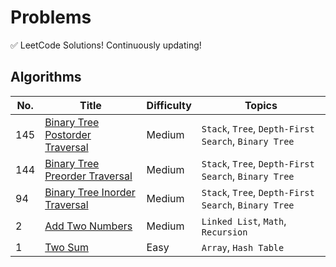 # Problems

✅ LeetCode Solutions! Continuously updating!

## Algorithms

| No. | Title | Difficulty | Topics |
| --- | ----- | ---------- | ------ |
| 145 | [Binary Tree Postorder Traversal](0101-0200/0145-binary-tree-postorder-traversal.md) | Medium | `Stack`, `Tree`, `Depth-First Search`, `Binary Tree` |
| 144 | [Binary Tree Preorder Traversal](0101-0200/0144-binary-tree-preorder-traversal.md) | Medium | `Stack`, `Tree`, `Depth-First Search`, `Binary Tree` |
| 94 | [Binary Tree Inorder Traversal](0001-0100/0094-binary-tree-inorder-traversal.md) | Medium | `Stack`, `Tree`, `Depth-First Search`, `Binary Tree` |
| 2 | [Add Two Numbers](0001-0100/0002-add-two-numbers.md) | Medium | `Linked List`, `Math`, `Recursion` |
| 1 | [Two Sum](0001-0100/0001-two-sum.md) | Easy | `Array`, `Hash Table` |
